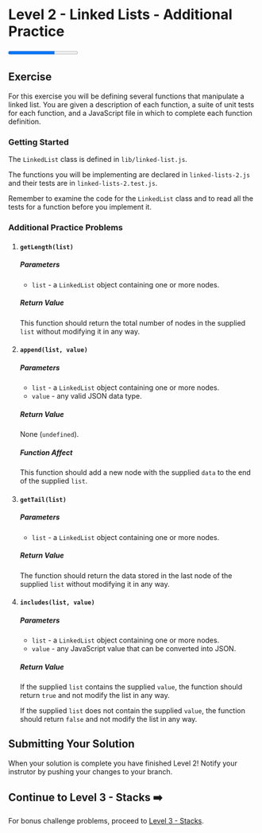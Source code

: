# Level 2 - Linked Lists - Additional Practice

<progress value="6" max="9"></progress>

## Exercise

For this exercise you will be defining several functions that manipulate a linked list. You are given a description of each function, a suite of unit tests for each function, and a JavaScript file in which to complete each function definition.

### Getting Started

The `LinkedList` class is defined in `lib/linked-list.js`.

The functions you will be implementing are declared in `linked-lists-2.js` and their tests are in `linked-lists-2.test.js`.

Remember to examine the code for the `LinkedList` class and to read all the tests for a function before you implement it.

### Additional Practice Problems

1. #### `getLength(list)`

   ##### Parameters

   - `list` - a `LinkedList` object containing one or more nodes.

   ##### Return Value

   This function should return the total number of nodes in the supplied `list` without modifying it in any way.

1. #### `append(list, value)`

   ##### Parameters

   - `list` - a `LinkedList` object containing one or more nodes.
   - `value` - any valid JSON data type.

   ##### Return Value

   None (`undefined`).

   ##### Function Affect

   This function should add a new node with the supplied `data` to the end of the supplied `list`.

1. #### `getTail(list)`

   ##### Parameters

   - `list` - a `LinkedList` object containing one or more nodes.

   ##### Return Value

   The function should return the data stored in the last node of the supplied `list` without modifying it in any way.

1. #### `includes(list, value)`

   ##### Parameters

   - `list` - a `LinkedList` object containing one or more nodes.
   - `value` - any JavaScript value that can be converted into JSON.

   ##### Return Value

   If the supplied `list` contains the supplied `value`, the function should return `true` and not modify the list in any way.

   If the supplied `list` does not contain the supplied `value`, the function should return `false` and not modify the list in any way.

## Submitting Your Solution

When your solution is complete you have finished Level 2! Notify your instrutor by pushing your changes to your branch.

## Continue to Level 3 - Stacks ➡️

For bonus challenge problems, proceed to [Level 3 - Stacks](../../level3/stacks).
